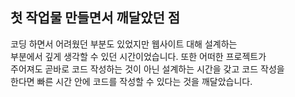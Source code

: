 ## 첫 작업물 만들면서 깨달았던 점
코딩 하면서 어려웠던 부분도 있었지만 웹사이트 대해 설계하는<br> 
부분에서 깊게 생각할 수 있던 시간이었습니다. 또한 어떠한 프로젝트가<br> 
주어져도 곧바로 코드 작성하는 것이 아닌 설계하는 시간을 갖고 코드 작성을<br> 
한다면 빠른 시간 안에 코드를 작성할 수 있다는 것을 깨달았습니다.<br>
